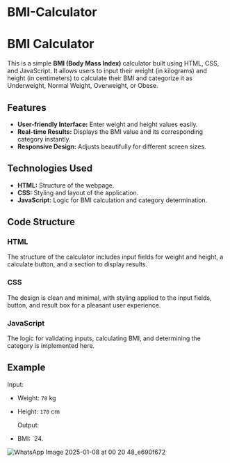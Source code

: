 # BMI-Calculator


# BMI Calculator

This is a simple **BMI (Body Mass Index)** calculator built using HTML, CSS, and JavaScript. It allows users to input their weight (in kilograms) and height (in centimeters) to calculate their BMI and categorize it as Underweight, Normal Weight, Overweight, or Obese.

## Features

- **User-friendly Interface:** Enter weight and height values easily.
- **Real-time Results:** Displays the BMI value and its corresponding category instantly.
- **Responsive Design:** Adjusts beautifully for different screen sizes.

## Technologies Used

- **HTML:** Structure of the webpage.
- **CSS:** Styling and layout of the application.
- **JavaScript:** Logic for BMI calculation and category determination.


## Code Structure

### HTML
The structure of the calculator includes input fields for weight and height, a calculate button, and a section to display results.

### CSS
The design is clean and minimal, with styling applied to the input fields, button, and result box for a pleasant user experience.

### JavaScript
The logic for validating inputs, calculating BMI, and determining the category is implemented here.

## Example

Input:
- Weight: `70` kg
- Height: `170` cm

  Output:
- BMI: `24.




![WhatsApp Image 2025-01-08 at 00 20 48_e690f672](https://github.com/user-attachments/assets/fce3fa18-f20a-4c7e-9cdf-1f55fd52cff2)


